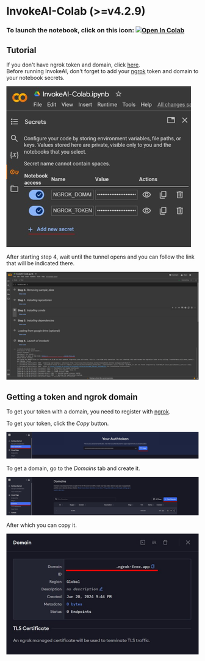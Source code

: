 # InvokeAI-Colab (>=v4.2.9)

### To launch the notebook, click on this icon: [![Open In Colab](https://colab.research.google.com/assets/colab-badge.svg)](https://colab.research.google.com/github/AnyGogin31/InvokeAI-Colab/blob/main/InvokeAI_Colab.ipynb)

## Tutorial

If you don't have ngrok token and domain, click [here](#getting-a-token-and-ngrok-domain). \
Before running InvokeAI, don't forget to add your [ngrok](https://ngrok.com/) token and domain to your notebook secrets.

![image](https://github.com/AnyGogin31/InvokeAI-Colab/blob/main/assets/d88b0ad3-0d40-40bb-a64b-96ea0287f34a.jpg)

After starting step 4, wait until the tunnel opens and you can follow the link that will be indicated there.

![image](https://github.com/AnyGogin31/InvokeAI-Colab/blob/main/assets/5cbb3fcc-6cf8-4a45-97bd-c0cd51283d20.jpg)

## Getting a token and ngrok domain

To get your token with a domain, you need to register with [ngrok](https://ngrok.com/).

To get your token, click the _Copy_ button.

![image](https://github.com/AnyGogin31/InvokeAI-Colab/blob/main/assets/aeafbda0-b2fa-43e1-87d5-3b5d3a3551a1.jpg)

To get a domain, go to the _Domains_ tab and create it.

![image](https://github.com/AnyGogin31/InvokeAI-Colab/blob/main/assets/d5b79def-38a7-49c1-87a7-662a946f9e8a.jpg)

After which you can copy it.

![image](https://github.com/AnyGogin31/InvokeAI-Colab/blob/main/assets/c889b06e-eb3b-40d4-ad6c-01ab50fe2083.jpg)
